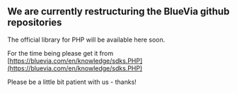 ## We are currently restructuring the BlueVia github repositories

The official library for PHP will be available here soon.

For the time being please get it from [https://bluevia.com/en/knowledge/sdks.PHP](https://bluevia.com/en/knowledge/sdks.PHP)

Please be a little bit patient with us - thanks!

